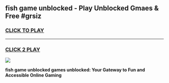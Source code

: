 
## fish game unblocked - Play Unblocked Gmaes & Free #grsiz
<h3>
<a href="https://news.freeplayer.one?title=fish_game_unblocked&ref=03M">CLICK TO PLAY</a></h3>
<hr>

<h3>
<a href="https://news.freeplayer.one?title=fish_game_unblocked&ref=03M">CLICK 2 PLAY</a>
  
</h3>

<a href="https://news.freeplayer.one?title=fish_game_unblocked&ref=03M"><img src="https://clearcache.store/games.png"></a>


**fish game unblocked games unblocked: Your Gateway to Fun and Accessible Online Gaming**
